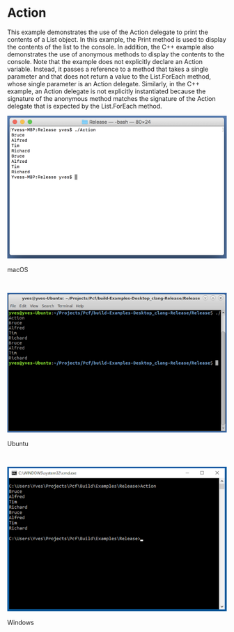 # Action
This example demonstrates the use of the Action<T> delegate to print the contents of a List<T> object. In this example, the Print method is used to display the contents of the list to the console. In addition, the C++ example also demonstrates the use of anonymous methods to display the contents to the console. Note that the example does not explicitly declare an Action<T> variable. Instead, it passes a reference to a method that takes a single parameter and that does not return a value to the List<T>.ForEach method, whose single parameter is an Action<T> delegate. Similarly, in the C++ example, an Action<T> delegate is not explicitly instantiated because the signature of the anonymous method matches the signature of the Action<T> delegate that is expected by the List<T>.ForEach method.
<BR>

![GitHub Logo](../../../Documentations/Images/Examples/Core/ActionM.png)
<p align="left">macOS</p>
<BR>

![GitHub Logo](../../../Documentations/Images/Examples/Core/ActionU.png)
<p align="left">Ubuntu</p>
<BR>

![GitHub Logo](../../../Documentations/Images/Examples/Core/ActionW.png)
<p align="left">Windows</p>
<BR>
